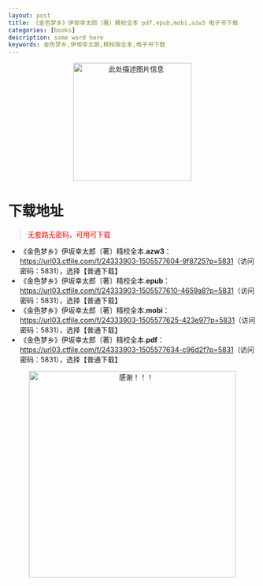 ```yaml
---
layout: post
title: 《金色梦乡》伊坂幸太郎〔著〕精校全本 pdf,epub,mobi,azw3 电子书下载
categories: [books]
description: some word here
keywords: 金色梦乡,伊坂幸太郎,精校版全本,电子书下载
---
```


<div align="center"><img src="https://qweree.cn/wp-content/uploads/2025/05/jin-se-meng-xiang.jpg" alt="此处描述图片信息" width="240px" height="auto"></div>

# 下载地址

> <p style="color:red" >无套路无密码，可用可下载</p>

- 《金色梦乡》伊坂幸太郎〔著〕精校全本.**azw3**：<https://url03.ctfile.com/f/24333903-1505577604-9f8725?p=5831>（访问密码：5831），选择【普通下载】
- 《金色梦乡》伊坂幸太郎〔著〕精校全本.**epub**：<https://url03.ctfile.com/f/24333903-1505577610-4659a8?p=5831>（访问密码：5831），选择【普通下载】
- 《金色梦乡》伊坂幸太郎〔著〕精校全本.**mobi**：<https://url03.ctfile.com/f/24333903-1505577625-423e97?p=5831>（访问密码：5831），选择【普通下载】
- 《金色梦乡》伊坂幸太郎〔著〕精校全本.**pdf**：<https://url03.ctfile.com/f/24333903-1505577634-c96d2f?p=5831>（访问密码：5831），选择【普通下载】

<div align="center"><img src="https://pic.imgdb.cn/item/6707df6bd29ded1a8ce37031.gif" alt="感谢！！！" width="420px" height="auto"/></div>
